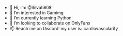 - 👋 Hi, I’m @Silvah808
- 👀 I’m interested in Gamimg
- 🌱 I’m currently learning Python
- 💞️ I’m looking to collaborate on OnlyFans
- 📫 Reach me on Discord! my user is: cardiovascularity

<!---
Silvah808/Silvah808 is a ✨ special ✨ repository because its `README.md` (this file) appears on your GitHub profile.
You can click the Preview link to take a look at your changes.
--->
